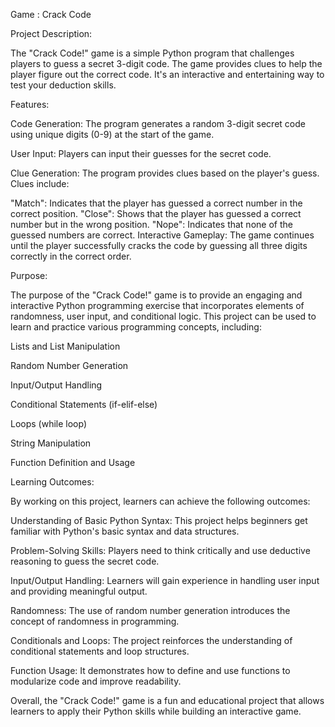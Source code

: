 Game : Crack Code

Project Description:

The "Crack Code!" game is a simple Python program that challenges players to guess a secret 3-digit code. The game provides clues to help the player figure out the correct code. It's an interactive and entertaining way to test your deduction skills.

Features:

Code Generation: The program generates a random 3-digit secret code using unique digits (0-9) at the start of the game.

User Input: Players can input their guesses for the secret code.

Clue Generation: The program provides clues based on the player's guess. Clues include:

"Match": Indicates that the player has guessed a correct number in the correct position.
"Close": Shows that the player has guessed a correct number but in the wrong position.
"Nope": Indicates that none of the guessed numbers are correct.
Interactive Gameplay: The game continues until the player successfully cracks the code by guessing all three digits correctly in the correct order.

Purpose:

The purpose of the "Crack Code!" game is to provide an engaging and interactive Python programming exercise that incorporates elements of randomness, user input, and conditional logic. This project can be used to learn and practice various programming concepts, including:

Lists and List Manipulation

Random Number Generation

Input/Output Handling

Conditional Statements (if-elif-else)

Loops (while loop)

String Manipulation

Function Definition and Usage

Learning Outcomes:

By working on this project, learners can achieve the following outcomes:

Understanding of Basic Python Syntax: This project helps beginners get familiar with Python's basic syntax and data structures.

Problem-Solving Skills: Players need to think critically and use deductive reasoning to guess the secret code.

Input/Output Handling: Learners will gain experience in handling user input and providing meaningful output.

Randomness: The use of random number generation introduces the concept of randomness in programming.

Conditionals and Loops: The project reinforces the understanding of conditional statements and loop structures.

Function Usage: It demonstrates how to define and use functions to modularize code and improve readability.

Overall, the "Crack Code!" game is a fun and educational project that allows learners to apply their Python skills while building an interactive game.
